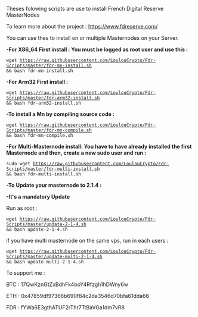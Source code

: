 Theses folowing scripts are use to install French Digital Reserve MasterNodes

To learn more about the project : 
https://www.fdreserve.com/

You can use thes to install on or multiple Masternodes on your Server.

<b>-For X86_64 First install : 
You must be logged as root user and use this : </b>

<code>wget https://raw.githubusercontent.com/LoulouCrypto/Fdr-Scripts/master/fdr-mn-install.sh && bash fdr-mn-install.sh</code>

<b>-For Arm32 First install :</b>

<code>wget https://raw.githubusercontent.com/LoulouCrypto/Fdr-Scripts/master/fdr-arm32-install.sh && bash fdr-arm32-install.sh</code>

<b>-To install a Mn by compiling source code : </b>

<code>wget https://raw.githubusercontent.com/LoulouCrypto/Fdr-Scripts/master/fdr-mn-compile.sh && bash fdr-mn-compile.sh</code>

<b>-For Multi-Masternode install: 
You have to have already installed the first Masternode and then, create a new sudo user and run : </b>

<code>sudo wget https://raw.githubusercontent.com/LoulouCrypto/Fdr-Scripts/master/fdr-multi-install.sh && bash fdr-multi-install.sh</code>


<b>-To Update your masternode to 2.1.4 : </b>

<b>-It's a mandatory Update </b>


Run as root :

<code>wget https://raw.githubusercontent.com/LoulouCrypto/Fdr-Scripts/master/update-2-1-4.sh && bash update-2-1-4.sh</code>

if you have multi masternode on the same vps, run in each users : 

<code>wget https://raw.githubusercontent.com/LoulouCrypto/Fdr-Scripts/master/update-multi-2-1-4.sh && bash update-multi-2-1-4.sh</code>


To support me : 

BTC : 17QwKznGtZxBdhFk4boY4Rfzgh1hDWny6w

ETH : 0x47859df97366b690f84c2da3546d70bfa61dda66

FDR : fYWa6E3gthATUF2rThr7TtBaVGa1dm7vR8

